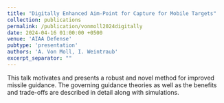 ```yaml
---
title: "Digitally Enhanced Aim-Point for Capture for Mobile Targets"
collection: publications
permalink: /publication/vonmoll2024digitally
date: 2024-04-16 01:00:00 +0500
venue: 'AIAA Defense'
pubtype: 'presentation'
authors: 'A. Von Moll, I. Weintraub'
excerpt_separator: ""
---
```

This talk motivates and presents a robust and novel method for improved missile guidance. The governing guidance theories as well as the benefits and trade-offs are described in detail along with simulations.
